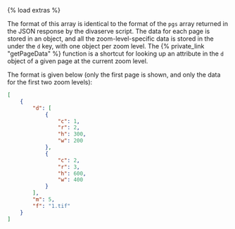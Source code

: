 {% load extras %}

The format of this array is identical to the format of the `pgs` array returned
in the JSON response by the divaserve script. The data for each page is stored
in an object, and all the zoom-level-specific data is stored in the under the
`d` key, with one object per zoom level. The {% private_link "getPageData" %}
function is a shortcut for looking up an attribute in the `d` object of a given
page at the current zoom level.

The format is given below (only the first page is shown, and only the data for
the first two zoom levels):

```json
[
    {
        "d": [
            {
                "c": 1,
                "r": 2,
                "h": 300,
                "w": 200
            },
            {
                "c": 2,
                "r": 3,
                "h": 600,
                "w": 400
            }
        ],
        "m": 5,
        "f": "1.tif"
    }
]
```
